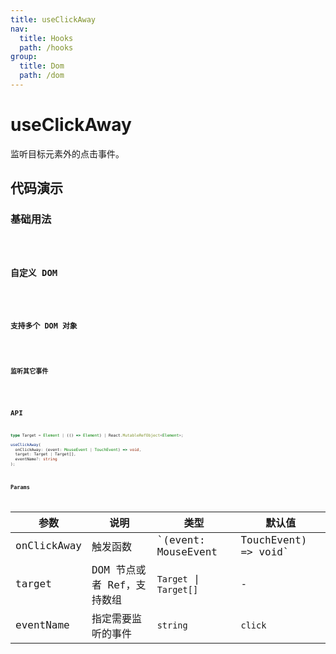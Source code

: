 ```yaml
---
title: useClickAway
nav:
  title: Hooks
  path: /hooks
group:
  title: Dom
  path: /dom
---
```


# useClickAway

<Tag lang="zh-CN" tags="ssr"></Tag>

监听目标元素外的点击事件。

## 代码演示

### 基础用法

<code src="./demo/demo1.tsx" />

### 自定义 DOM

<code src="./demo/demo2.tsx" />

### 支持多个 DOM 对象

<code src="./demo/demo3.tsx" />

### 监听其它事件

<code src="./demo/demo4.tsx" />


## API

```typescript
type Target = Element | (() => Element) | React.MutableRefObject<Element>;

useClickAway(
  onClickAway: (event: MouseEvent | TouchEvent) => void,
  target: Target | Target[],
  eventName?: string
);
```

### Params

| 参数    | 说明                                         | 类型                   | 默认值 |
|---------|----------------------------------------------|------------------------|--------|
| onClickAway | 触发函数  | `(event: MouseEvent | TouchEvent) => void` | -      |
| target | DOM 节点或者 Ref，支持数组 | `Target` \| `Target[]` | - |
| eventName | 指定需要监听的事件 | `string` | `click` |

